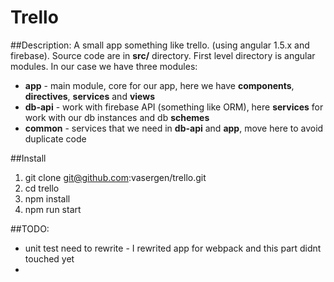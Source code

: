 # Trello 

##Description: A small app something like trello. (using angular 1.5.x and firebase).
Source code are in **src/** directory. First level directory is angular modules. In our case we have three 
 modules: 
 - **app** - main module, core for our app, here we have **components**, **directives**, **services** and **views**
 - **db-api** - work with firebase API (something like ORM), here **services** for work with our db instances and db **schemes** 
 - **common** - services that we need in **db-api** and **app**, move here to avoid duplicate code
 
##Install 
1. git clone git@github.com:vasergen/trello.git
1. cd trello
1. npm install
1. npm run start

##TODO:
 - unit test need to rewrite - I rewrited app for webpack and this part didnt touched yet
 - 


